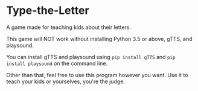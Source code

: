 # Type-the-Letter
A game made for teaching kids about their letters.

This game will NOT work without installing Python 3.5 or above, gTTS, and playsound.

You can install gTTS and playsound using `pip install gTTS` and `pip install playsound` on the command line.

Other than that, feel free to use this program however you want. Use it to teach your kids or yourselves, you're the judge.
